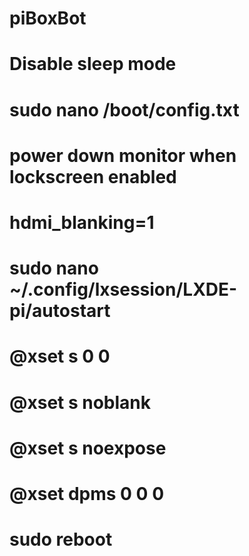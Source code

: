 # piBoxBot
# Disable sleep mode

# sudo nano /boot/config.txt
# power down monitor when lockscreen enabled
# hdmi_blanking=1

# sudo nano ~/.config/lxsession/LXDE-pi/autostart
# @xset s 0 0
# @xset s noblank
# @xset s noexpose
# @xset dpms 0 0 0

# sudo reboot

